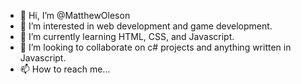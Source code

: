 - 👋 Hi, I’m @MatthewOleson
- 👀 I’m interested in web development and game development.
- 🌱 I’m currently learning HTML, CSS, and Javascript.
- 💞️ I’m looking to collaborate on c# projects and anything written in Javascript.
- 📫 How to reach me...

<!---
MatthewOleson/MatthewOleson is a ✨ special ✨ repository because its `README.md` (this file) appears on your GitHub profile.
You can click the Preview link to take a look at your changes.
--->

